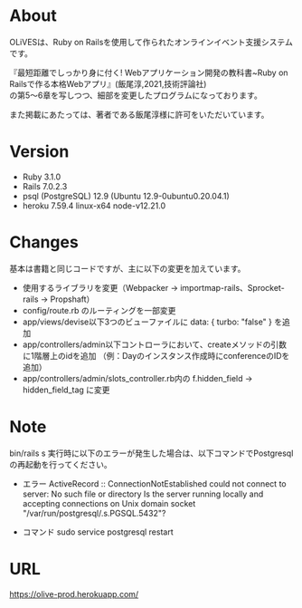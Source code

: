 # About
OLiVESは、Ruby on Railsを使用して作られたオンラインイベント支援システムです。

『最短距離でしっかり身に付く! Webアプリケーション開発の教科書~Ruby on Railsで作る本格Webアプリ』(飯尾淳,2021,技術評論社)  
の第5～6章を写しつつ、細部を変更したプログラムになっております。

また掲載にあたっては、著者である飯尾淳様に許可をいただいています。
 
# Version
* Ruby 3.1.0
* Rails 7.0.2.3
* psql (PostgreSQL) 12.9 (Ubuntu 12.9-0ubuntu0.20.04.1)
* heroku 7.59.4 linux-x64 node-v12.21.0

# Changes
基本は書籍と同じコードですが、主に以下の変更を加えています。
* 使用するライブラリを変更（Webpacker → importmap-rails、Sprocket-rails → Propshaft）
* config/route.rb のルーティングを一部変更
* app/views/devise以下3つのビューファイルに data: { turbo: "false" } を追加
* app/controllers/admin以下コントローラにおいて、createメソッドの引数に1階層上のidを追加  （例：Dayのインスタンス作成時にconferenceのIDを追加）
* app/controllers/admin/slots_controller.rb内の f.hidden_field → hidden_field_tag に変更

# Note
bin/rails s 実行時に以下のエラーが発生した場合は、以下コマンドでPostgresqlの再起動を行ってください。

* エラー  ActiveRecord :: ConnectionNotEstablished
could not connect to server: No such file or directory
Is the server running locally and accepting
connections on Unix domain socket "/var/run/postgresql/.s.PGSQL.5432"?

* コマンド  sudo service postgresql restart

# URL
https://olive-prod.herokuapp.com/

